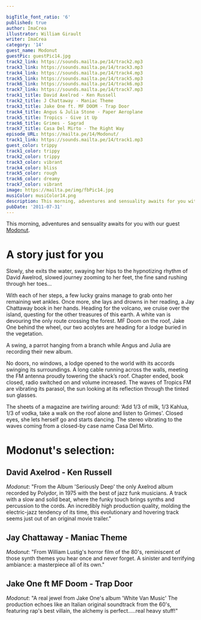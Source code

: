 ```yaml
---

bigTitle_font_ratio: '6'
published: true
author: ImaCrea
illustrator: William Girault
writer: ImaCrea
category: '14'
guest_name: Modonut
guestPic: guestPic14.jpg
track2_link: https://sounds.mailta.pe/14/track2.mp3
track3_link: https://sounds.mailta.pe/14/track3.mp3
track4_link: https://sounds.mailta.pe/14/track4.mp3
track5_link: https://sounds.mailta.pe/14/track5.mp3
track6_link: https://sounds.mailta.pe/14/track6.mp3
track7_link: https://sounds.mailta.pe/14/track7.mp3
track1_title: David Axelrod - Ken Russell
track2_title: J Chattaway - Maniac Theme
track3_title: Jake One ft. MF DOOM - Trap Door
track4_title: Angus & Julia Stone - Paper Aeroplane
track5_title: Tropics - Give it Up
track6_title: Grimes - Sagrad
track7_title: Casa Del Mirto - The Right Way
episode_URL: https://mailta.pe/14/Modonut/
track1_link: https://sounds.mailta.pe/14/track1.mp3
guest_color: trippy
track1_color: trippy
track2_color: trippy
track3_color: vibrant
track4_color: bliss
track5_color: rough
track6_color: dreamy
track7_color: vibrant
image: https://mailta.pe/img/fbPic14.jpg
musiColor: musiColor14.png
description: This morning, adventures and sensuality awaits for you with our guest Modonut...
pubDate: '2011-07-31'
---
```


This morning, adventures and sensuality awaits for you with our guest [Modonut](https://soundcloud.com/uglymacbeer).


# A story just for you

Slowly, she exits the water, swaying her hips to the hypnotizing rhythm of David Awelrod, slowed journey zooming to her feet, the fine sand rushing through her toes...

With each of her steps, a few lucky grains manage to grab onto her remaining wet ankles. Once more, she lays and drowns in her reading, a Jay Chattaway book in her hands. Heading for the volcano, we cruise over the island, questing for the other treasures of this earth. A white van is devouring the only route crossing the forest. MF Doom on the roof, Jake One behind the wheel, our two acolytes are heading for a lodge buried in the vegetation.

A swing, a parrot hanging from a branch while Angus and Julia are recording their new album.

No doors, no windows, a lodge opened to the world with its accords swinging its surroundings. A long cable running across the walls, meeting the FM antenna proudly towering the shack’s roof. Chapter ended, book closed, radio switched on and volume increased. The waves of Tropics FM are vibrating its parasol, the sun looking at its reflection through the tinted sun glasses.

The sheets of a magazine are twirling around: ‘Add 1/3 of milk, 1/3 Kahlua, 1/3 of vodka, take a walk on the roof alone and listen to Grimes'. Closed eyes, she lets herself go and starts dancing. The stereo vibrating to the waves coming from a closed-by case name Casa Del Mirto. 

# Modonut's selection:

## David Axelrod - Ken Russell
_Modonut_: "From the Album 'Seriously Deep' the only Axelrod album recorded by Polydor, in 1975 with the best of jazz funk musicians.
A track with a slow and solid beat, where the funky touch brings synths and percussion to the cords. An incredibly high production quality, molding the electric-jazz tendency of its time, this evolutionary and hovering track seems just out of an original movie trailer."

## Jay Chattaway - Maniac Theme

_Modonut_: "From William Lustig's horror film of the 80's, reminiscent of those synth themes you hear once and never forget. A sinister and terrifying ambiance: a masterpiece all of its own."

## Jake One ft MF Doom - Trap Door

_Modonut_: "A real jewel from Jake One's album 'White Van Music'
The production echoes like an Italian original soundtrack from the 60's, featuring rap's best villain, the alchemy is perfect.....real heavy stuff!"
